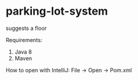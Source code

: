 # parking-lot-system
suggests a floor

Requirements:
1) Java 8
2) Maven

How to open with IntelliJ:
File -> Open -> Pom.xml 


